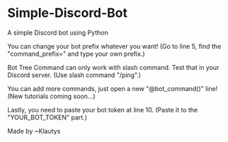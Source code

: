 # Simple-Discord-Bot
A simple Discord bot using Python

You can change your bot prefix whatever you want! (Go to line 5, find the "command_prefix=" and type your own prefix.)

Bot Tree Command can only work with slash command. Test that in your Discord server. (Use slash command "/ping".)

You can add more commands, just open a new "@bot_command()" line! (New tutorials coming soon...)

Lastly, you need to paste your bot token at line 10. (Paste it to the "YOUR_BOT_TOKEN" part.)

Made by ~Klautys
